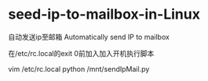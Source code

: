 # seed-ip-to-mailbox-in-Linux
自动发送ip至邮箱  Automatically send IP to mailbox


在/etc/rc.local的exit 0前加入加入开机执行脚本

vim /etc/rc.local
python /mnt/sendIpMail.py
